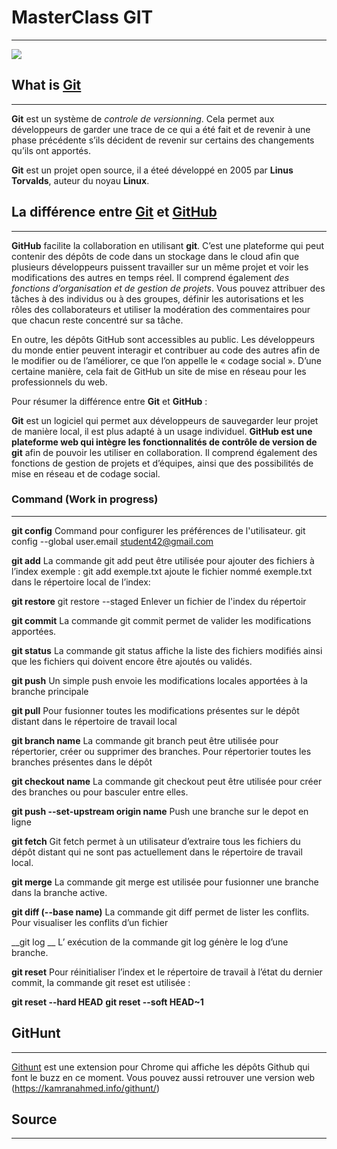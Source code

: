 # MasterClass GIT
------
![](https://miro.medium.com/max/380/1*OvMsmQs0Rzs_ScuiTsuWjw.png)


## What is [Git](https://git-scm.com/) 
---
__Git__ est un système de _controle de versionning_.
Cela permet aux développeurs de garder une trace de ce qui a été fait et de revenir à une phase précédente s’ils décident de revenir sur certains des changements qu’ils ont apportés.

__Git__ est un projet open source, il a éteé développé en 2005 par __Linus Torvalds__, auteur du noyau __Linux__.

## La différence entre [Git](https://git-scm.com/) et [GitHub](https://github.com/)
---
__GitHub__ facilite la collaboration en utilisant __git__. C’est une plateforme qui peut contenir des dépôts de code dans un stockage dans le cloud afin que plusieurs développeurs puissent travailler sur un même projet et voir les modifications des autres en temps réel.
Il comprend également _des fonctions d’organisation et de gestion de projets_. Vous pouvez attribuer des tâches à des individus ou à des groupes, définir les autorisations et les rôles des collaborateurs et utiliser la modération des commentaires pour que chacun reste concentré sur sa tâche.

En outre, les dépôts GitHub sont accessibles au public. Les développeurs du monde entier peuvent interagir et contribuer au code des autres afin de le modifier ou de l’améliorer, ce que l’on appelle le « codage social ». D’une certaine manière, cela fait de GitHub un site de mise en réseau pour les professionnels du web.

Pour résumer la différence entre __Git__ et __GitHub__ :

__Git__ est un logiciel qui permet aux développeurs de sauvegarder leur projet de manière local, il est plus adapté à un usage individuel.
__GitHub est une plateforme web qui intègre les fonctionnalités de contrôle de version de git__ afin de pouvoir les utiliser en collaboration. Il comprend également des fonctions de gestion de projets et d’équipes, ainsi que des possibilités de mise en réseau et de codage social.


### Command (Work in progress)
----

__git config__
Command pour configurer les préférences de l'utilisateur.
git config --global user.email student42@gmail.com

__git add__
La commande git add peut être utilisée pour ajouter des fichiers à l’index
exemple : git add exemple.txt 
ajoute le fichier nommé exemple.txt dans le répertoire local de l’index:
 
__git restore__
git restore --staged <fichier>
Enlever un fichier de l'index du répertoir

__git commit__
La commande git commit permet de valider les modifications apportées.

__git status__
La commande git status affiche la liste des fichiers modifiés ainsi que les fichiers qui doivent encore être ajoutés ou validés.

__git push__
Un simple push envoie les modifications locales apportées à la branche principale 

__git pull__
Pour fusionner toutes les modifications présentes sur le dépôt distant dans le répertoire de travail local

__git branch name__
La commande git branch peut être utilisée pour répertorier, créer ou supprimer des branches. Pour répertorier toutes les branches présentes dans le dépôt

__git checkout name__
La commande git checkout peut être utilisée pour créer des branches ou pour basculer entre elles.

__git push --set-upstream origin name__
Push une branche sur le depot en ligne

__git fetch__
Git fetch permet à un utilisateur d’extraire tous les fichiers du dépôt distant qui ne sont pas actuellement dans le répertoire de travail local.

__git merge__
La commande git merge est utilisée pour fusionner une branche dans la branche active.

__git diff (--base name)__
La commande git diff permet de lister les conflits. Pour visualiser les conflits d’un fichier

__git log __
L’ exécution de la commande git log génère le log d’une branche. 

__git reset__
Pour réinitialiser l’index et le répertoire de travail à l’état du dernier commit, la commande git reset est utilisée :

__git reset --hard HEAD__
__git reset --soft HEAD~1__


## GitHunt
---

[Githunt](https://chrome.google.com/webstore/detail/githunt/khpcnaokfebphakjgdgpinmglconplhp?hl=en) est une extension pour Chrome qui affiche les dépôts Github qui font le buzz en ce moment.
Vous pouvez aussi retrouver une version web (https://kamranahmed.info/githunt/)

## Source
---
